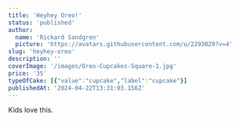 ```yaml
---
title: 'Heyhey Oreo!'
status: 'published'
author:
  name: 'Rickard Sandgren'
  picture: 'https://avatars.githubusercontent.com/u/2293029?v=4'
slug: 'heyhey-oreo'
description: ''
coverImage: '/images/Oreo-Cupcakes-Square-1.jpg'
price: '35'
typeOfCake: [{"value":"cupcake","label":"cupcake"}]
publishedAt: '2024-04-22T13:31:03.156Z'
---
```


Kids love this.